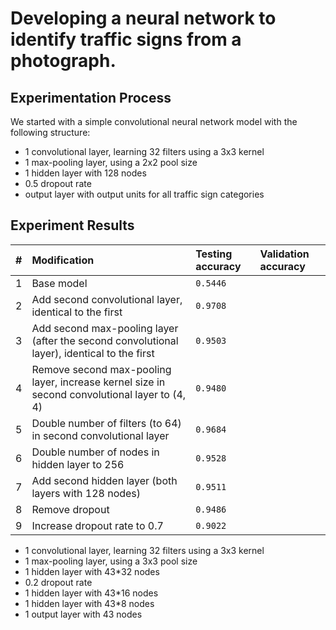# Developing a neural network to identify traffic signs from a photograph.

## Experimentation Process

We started with a simple convolutional neural network model with the following structure:
- 1 convolutional layer, learning 32 filters using a 3x3 kernel
- 1 max-pooling layer, using a 2x2 pool size
- 1 hidden layer with 128 nodes
- 0.5 dropout rate
- output layer with output units for all traffic sign categories


## Experiment Results

| #  | Modification                                                                                   | Testing accuracy | Validation accuracy |
| :--| :-------------------------------------------------------------------------------------------  | :--------------- | :------------------ |
| 1  | Base model                                                                                    | `0.5446`         |                     |
| 2  | Add second convolutional layer, identical to the first                                         | `0.9708`         |                     |
| 3  | Add second max-pooling layer (after the second convolutional layer), identical to the first    | `0.9503`         |                     |
| 4  | Remove second max-pooling layer, increase kernel size in second convolutional layer to (4, 4) | `0.9480`         |                     |
| 5  | Double number of filters (to 64) in second convolutional layer                                 | `0.9684`         |                     |
| 6  | Double number of nodes in hidden layer to 256                                                 | `0.9528`         |                     |
| 7  | Add second hidden layer (both layers with 128 nodes)                                          | `0.9511`         |                     |
| 8  | Remove dropout                                                                                | `0.9486`         |                     |
| 9  | Increase dropout rate to 0.7                                                                  | `0.9022`         |                     |

- 1 convolutional layer, learning 32 filters using a 3x3 kernel
- 1 max-pooling layer, using a 3x3 pool size
- 1 hidden layer with 43*32 nodes
- 0.2 dropout rate
- 1 hidden layer with 43*16 nodes
- 1 hidden layer with 43*8 nodes
- 1 output layer with 43 nodes
